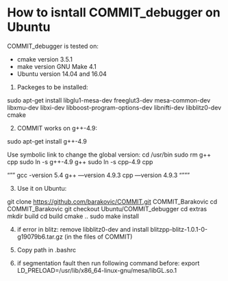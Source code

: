 # How to isntall COMMIT_debugger on Ubuntu

COMMIT_debugger is tested on:
- cmake version 3.5.1
- make version GNU Make 4.1
- Ubuntu version 14.04 and 16.04


1) Packeges to be installed:

sudo apt-get install libglu1-mesa-dev freeglut3-dev mesa-common-dev libxmu-dev libxi-dev libboost-program-options-dev libnifti-dev libblitz0-dev cmake


2) COMMIT works on g++-4.9:

sudo apt-get install g++-4.9

Use symbolic link to change the global version:
cd /usr/bin
sudo rm g++ cpp
sudo ln -s g++-4.9 g++
sudo ln -s cpp-4.9 cpp

“””
gcc -version 5.4
g++ —version 4.9.3
cpp —version 4.9.3
“”””


3) Use it on Ubuntu:

git clone https://github.com/barakovic/COMMIT.git COMMIT_Barakovic
cd COMMIT_Barakovic
git checkout Ubuntu/COMMIT_debugger
cd extras
mkdir build
cd build
cmake ..
sudo make install

4) if error in blitz:
  remove libblitz0-dev and install blitzpp-blitz-1.0.1-0-g19079b6.tar.gz (in the files of COMMIT)


5) Copy path in .bashrc


6) if segmentation fault then run following command before:
export LD_PRELOAD=/usr/lib/x86_64-linux-gnu/mesa/libGL.so.1
